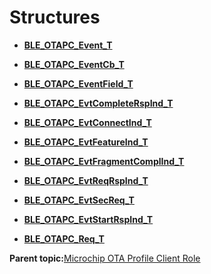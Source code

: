 # Structures

-   **[BLE\_OTAPC\_Event\_T](GUID-4CA51F22-7C6E-4B0A-B31E-AC0D8F38B99C.md)**  

-   **[BLE\_OTAPC\_EventCb\_T](GUID-FA4ACECC-5F62-43F1-8D67-FFCF66A0E232.md)**  

-   **[BLE\_OTAPC\_EventField\_T](GUID-D6EB373F-D4E2-4D89-907C-7D16A9CD2A25.md)**  

-   **[BLE\_OTAPC\_EvtCompleteRspInd\_T](GUID-796289F7-90EA-49A4-B36C-A593F1660B06.md)**  

-   **[BLE\_OTAPC\_EvtConnectInd\_T](GUID-FF3E6D1B-03E4-465F-AF9E-B78443B28545.md)**  

-   **[BLE\_OTAPC\_EvtFeatureInd\_T](GUID-D4DCEC5A-75DB-42EF-8860-548A52706D1C.md)**  

-   **[BLE\_OTAPC\_EvtFragmentComplInd\_T](GUID-5CA98112-2036-4706-AAFC-5BC8C9465A0C.md)**  

-   **[BLE\_OTAPC\_EvtReqRspInd\_T](GUID-4C6C7959-03BE-44B0-93E3-78CA907E01B1.md)**  

-   **[BLE\_OTAPC\_EvtSecReq\_T](GUID-FCF16D82-15AC-49C3-B122-5A3B9DE4D5BD.md)**  

-   **[BLE\_OTAPC\_EvtStartRspInd\_T](GUID-4B41B616-5FA0-4274-8F18-E84B3534F505.md)**  

-   **[BLE\_OTAPC\_Req\_T](GUID-16580DD0-FC8A-41B0-9975-2277329CF69E.md)**  


**Parent topic:**[Microchip OTA Profile Client Role](GUID-EAF054B2-80EE-4739-80F4-7830F504B27B.md)

